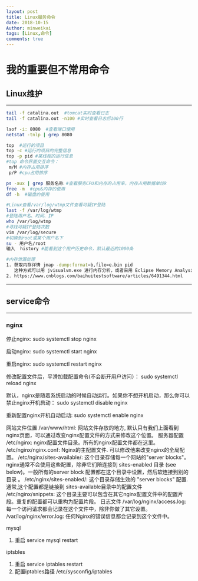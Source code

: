 ```yaml
---
layout: post
title: Linux服务命令
date: 2018-10-15
Author: minweikai
tags: [Linux,命令]
comments: true
---
```


# 我的重要但不常用命令

## Linux维护

------

```bash
tail -f catalina.out  #tomcat实时查看日志
tail -f catalina.out -n100 #实时查看日志后100行

lsof -i: 8080  #查看端口使用
netstat -tnlp | grep 8080

top  #运行的项目
top -c #运行的项目的完整信息
top -p pid #某线程的运行信息
#top 命令界面交互命令：
 m/M #内存占用排序
 p/P #cpu占用排序

ps -aux | grep 服务名称 #查看服务CPU和内存的占用率，内存占用数据单位k
free -m  #cpu&内存的使用
df -h  #磁盘的使用

#Linux查看/var/log/wtmp文件查看可疑IP登陆
last -f /var/log/wtmp
#登陆用户名、时间、IP
who /var/log/wtmp
#寻找可疑IP登陆次数
vim /var/log/secure
#切换到root或某个用户名下
su - 用户名/root
输入  history #能看到这个用户历史命令，默认最近的1000条

#内存泄漏处理
1. 获取内存详情 jmap -dump:format=b,file=e.bin pid 
   这种方式可以用 jvisualvm.exe 进行内存分析，或者采用 Eclipse Memory Analysis Tools (MAT)这个工具
2. https://www.cnblogs.com/baihuitestsoftware/articles/6491344.html

```



------



## service命令

------

### nginx

停止nginx:
sudo systemctl stop nginx

启动nginx:
sudo systemctl start nginx

重启nginx:
sudo systemctl restart nginx

修改配置文件后，平滑加载配置命令(不会断开用户访问）：
sudo systemctl reload nginx

默认，nginx是随着系统启动的时候自动运行。如果你不想开机启动，那么你可以禁止nginx开机启动：
sudo systemctl disable nginx

重新配置nginx开机自动启动:
sudo systemctl enable nginx

网站文件位置
/var/www/html: 网站文件存放的地方, 默认只有我们上面看到nginx页面，可以通过改变nginx配置文件的方式来修改这个位置。
服务器配置
/etc/nginx: nginx配置文件目录。所有的nginx配置文件都在这里。
/etc/nginx/nginx.conf: Nginx的主配置文件. 可以修改他来改变nginx的全局配置。
/etc/nginx/sites-available/: 这个目录存储每一个网站的"server blocks"。nginx通常不会使用这些配置，除非它们陪连接到  sites-enabled 目录 (see below)。一般所有的server block 配置都在这个目录中设置，然后软连接到别的目录 。
/etc/nginx/sites-enabled/: 这个目录存储生效的 "server blocks" 配置. 通常,这个配置都是链接到 sites-available目录中的配置文件
/etc/nginx/snippets: 这个目录主要可以包含在其它nginx配置文件中的配置片段。重复的配置都可以重构为配置片段。
日志文件
/var/log/nginx/access.log: 每一个访问请求都会记录在这个文件中，除非你做了其它设置。
/var/log/nginx/error.log: 任何Nginx的错误信息都会记录到这个文件中。

mysql

1. 重启 service mysql restart

iptsbles

1. 重启 service iptables restart
2. 配置iptables路径  /etc/sysconfig/iptables